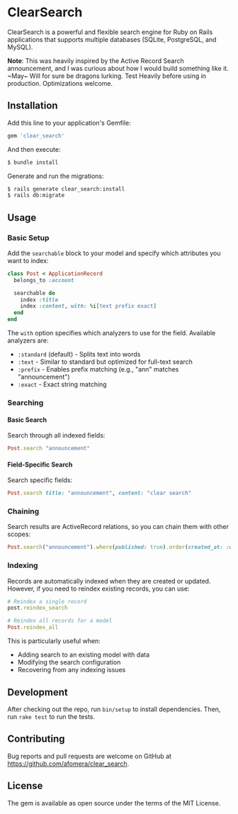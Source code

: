 # ClearSearch

ClearSearch is a powerful and flexible search engine for Ruby on Rails applications that supports multiple databases (SQLite, PostgreSQL, and MySQL).

**Note**: This was heavily inspired by the Active Record Search announcement, and I was curious about how I would build something like it. ~May~ Will for sure be dragons lurking. Test Heavily before using in production. Optimizations welcome.

## Installation

Add this line to your application's Gemfile:

```ruby
gem 'clear_search'
```

And then execute:

```bash
$ bundle install
```

Generate and run the migrations:

```bash
$ rails generate clear_search:install
$ rails db:migrate
```

## Usage

### Basic Setup

Add the `searchable` block to your model and specify which attributes you want to index:

```ruby
class Post < ApplicationRecord
  belongs_to :account

  searchable do
    index :title
    index :content, with: %i[text prefix exact]
  end
end
```

The `with` option specifies which analyzers to use for the field. Available analyzers are:

- `:standard` (default) - Splits text into words
- `:text` - Similar to standard but optimized for full-text search
- `:prefix` - Enables prefix matching (e.g., "ann" matches "announcement")
- `:exact` - Exact string matching

### Searching

#### Basic Search

Search through all indexed fields:

```ruby
Post.search "announcement"
```

#### Field-Specific Search

Search specific fields:

```ruby
Post.search title: "announcement", content: "clear search"
```

### Chaining

Search results are ActiveRecord relations, so you can chain them with other scopes:

```ruby
Post.search("announcement").where(published: true).order(created_at: :desc)
```

### Indexing

Records are automatically indexed when they are created or updated. However, if you need to reindex existing records, you can use:

```ruby
# Reindex a single record
post.reindex_search

# Reindex all records for a model
Post.reindex_all
```

This is particularly useful when:

- Adding search to an existing model with data
- Modifying the search configuration
- Recovering from any indexing issues

## Development

After checking out the repo, run `bin/setup` to install dependencies. Then, run `rake test` to run the tests.

## Contributing

Bug reports and pull requests are welcome on GitHub at https://github.com/afomera/clear_search.

## License

The gem is available as open source under the terms of the MIT License.
